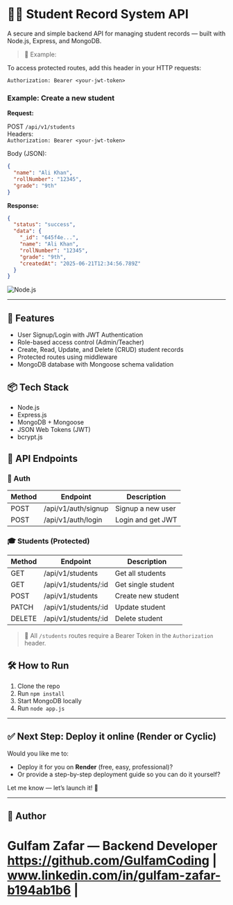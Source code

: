 
# 🧑‍🎓 Student Record System API

A secure and simple backend API for managing student records — built with Node.js, Express, and MongoDB.

> 🧪 Example:

To access protected routes, add this header in your HTTP requests:

```
Authorization: Bearer <your-jwt-token>
```

### Example: Create a new student

**Request:**

POST `/api/v1/students`  
Headers:  
`Authorization: Bearer <your-jwt-token>`

Body (JSON):

```json
{
  "name": "Ali Khan",
  "rollNumber": "12345",
  "grade": "9th"
}
```

**Response:**

```json
{
  "status": "success",
  "data": {
    "_id": "645f4e...",
    "name": "Ali Khan",
    "rollNumber": "12345",
    "grade": "9th",
    "createdAt": "2025-06-21T12:34:56.789Z"
  }
}
```

![Node.js](https://img.shields.io/badge/Node.js-Backend-green)

---

## 🔐 Features

- User Signup/Login with JWT Authentication  
- Role-based access control (Admin/Teacher)  
- Create, Read, Update, and Delete (CRUD) student records  
- Protected routes using middleware  
- MongoDB database with Mongoose schema validation  

## 📦 Tech Stack

- Node.js  
- Express.js  
- MongoDB + Mongoose  
- JSON Web Tokens (JWT)  
- bcrypt.js  

## 🚀 API Endpoints

### 🔑 Auth

| Method | Endpoint            | Description          |
|--------|---------------------|----------------------|
| POST   | /api/v1/auth/signup | Signup a new user    |
| POST   | /api/v1/auth/login  | Login and get JWT    |

### 🎓 Students (Protected)

| Method | Endpoint             | Description         |
|--------|----------------------|---------------------|
| GET    | /api/v1/students     | Get all students    |
| GET    | /api/v1/students/:id | Get single student  |
| POST   | /api/v1/students     | Create new student  |
| PATCH  | /api/v1/students/:id | Update student      |
| DELETE | /api/v1/students/:id | Delete student      |

> 🔐 All `/students` routes require a Bearer Token in the `Authorization` header.

## 🛠️ How to Run

1. Clone the repo  
2. Run `npm install`  
3. Start MongoDB locally  
4. Run `node app.js`  

---

## ✅ Next Step: Deploy it online (Render or Cyclic)

Would you like me to:  
- Deploy it for you on **Render** (free, easy, professional)?  
- Or provide a step-by-step deployment guide so you can do it yourself?

Let me know — let’s launch it! 🚀

---

## 👤 Author

Gulfam Zafar — Backend Developer  
https://github.com/GulfamCoding | www.linkedin.com/in/gulfam-zafar-b194ab1b6 |
=======